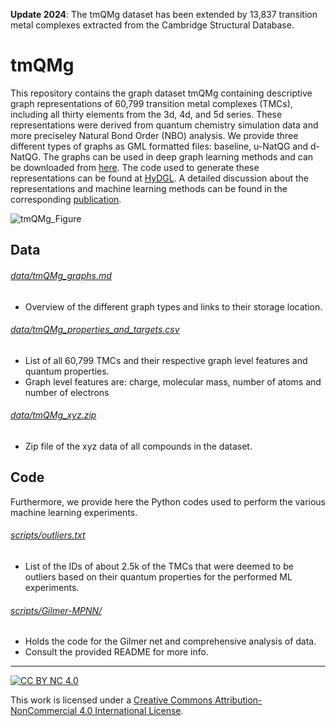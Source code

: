 **Update 2024**: The tmQMg dataset has been extended by 13,837 transition metal complexes extracted from the Cambridge Structural Database.

# tmQMg

This repository contains the graph dataset tmQMg containing descriptive graph representations of 60,799 transition metal complexes (TMCs), including all thirty elements from the 3d, 4d, and 5d series. These representations were derived from quantum chemistry simulation data and more preciseley Natural Bond Order (NBO) analysis. We provide three different types of graphs as GML formatted files: baseline, u-NatQG and d-NatQG. The graphs can be used in deep graph learning methods and can be downloaded from [here](https://archive.norstore.no/pages/public/datasetDetail.jsf?id=4B12F2E4-8F5F-4743-A4D5-F33D6EF6C016). The code used to generate these representations can be found at [HyDGL](https://github.com/hkneiding/HyDGL). A detailed discussion about the representations and machine learning methods can be found in the corresponding [publication](https://doi.org/10.1039/D2DD00129B).

![tmQMg_Figure](tmQMg.png)

## Data

###### [data/tmQMg_graphs.md](data/tmQMg_graphs.md)
- Overview of the different graph types and links to their storage location.

###### [data/tmQMg_properties_and_targets.csv](data/tmQMg_properties_and_targets.csv)
- List of all 60,799 TMCs and their respective graph level features and quantum properties.
- Graph level features are: charge, molecular mass, number of atoms and number of electrons

###### [data/tmQMg_xyz.zip ](data/tmQMg_xyz.zip)
- Zip file of the xyz data of all compounds in the dataset.

## Code

Furthermore, we provide here the Python codes used to perform the various machine learning experiments.

###### [scripts/outliers.txt](scripts/outliers.txt)
- List of the IDs of about 2.5k of the TMCs that were deemed to be outliers based on their quantum properties for the performed ML experiments.

###### [scripts/Gilmer-MPNN/](scripts/Gilmer-MPNN/)
- Holds the code for the Gilmer net and comprehensive analysis of data.
- Consult the provided README for more info.
---

[![CC BY NC 4.0][cc-by-nc-image]][cc-by-nc]

This work is licensed under a
[Creative Commons Attribution-NonCommercial 4.0 International License][cc-by-nc].

[cc-by-nc]: http://creativecommons.org/licenses/by-nc/4.0/
[cc-by-nc-image]: https://i.creativecommons.org/l/by-nc/4.0/88x31.png
